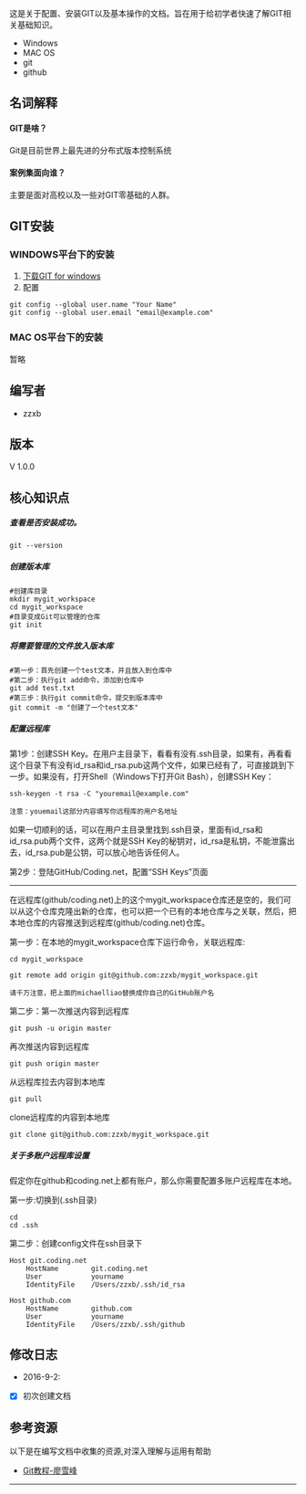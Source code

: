这是关于配置、安装GIT以及基本操作的文档。旨在用于给初学者快速了解GIT相关基础知识。<br/>

- Windows
- MAC OS
- git
- github

## 名词解释

#### GIT是啥？

Git是目前世界上最先进的分布式版本控制系统<br/>

#### 案例集面向谁？

主要是面对高校以及一些对GIT零基础的人群。<br/>

## GIT安装
### WINDOWS平台下的安装

1. [下载GIT for windows](https://github.com/git-for-windows/git/releases/tag/v2.9.3.windows.2)
2. 配置<br/>

```
git config --global user.name "Your Name"
git config --global user.email "email@example.com"
```

### MAC OS平台下的安装

暂略<br/>


## 编写者

- zzxb


## 版本

V 1.0.0

## 核心知识点

##### 查看是否安装成功。

```
git --version
```

##### 创建版本库

```
#创建库目录
mkdir mygit_workspace
cd mygit_workspace
#目录变成Git可以管理的仓库
git init
```

##### 将需要管理的文件放入版本库

```
#第一步：首先创建一个test文本，并且放入到仓库中
#第二步：执行git add命令，添加到仓库中
git add test.txt
#第三步：执行git commit命令，提交到版本库中
git commit -m "创建了一个test文本"
```

##### 配置远程库

第1步：创建SSH Key。在用户主目录下，看看有没有.ssh目录，如果有，再看看这个目录下有没有id_rsa和id_rsa.pub这两个文件，如果已经有了，可直接跳到下一步。如果没有，打开Shell（Windows下打开Git Bash），创建SSH Key：

```
ssh-keygen -t rsa -C "youremail@example.com"

注意：youemail这部分内容填写你远程库的用户名地址
```

如果一切顺利的话，可以在用户主目录里找到.ssh目录，里面有id_rsa和id_rsa.pub两个文件，这两个就是SSH Key的秘钥对，id_rsa是私钥，不能泄露出去，id_rsa.pub是公钥，可以放心地告诉任何人。

第2步：登陆GitHub/Coding.net，配置“SSH Keys”页面

----

在远程库(github/coding.net)上的这个mygit_workspace仓库还是空的，我们可以从这个仓库克隆出新的仓库，也可以把一个已有的本地仓库与之关联，然后，把本地仓库的内容推送到远程库(github/coding.net)仓库。

第一步：在本地的mygit_workspace仓库下运行命令，关联远程库:

```
cd mygit_workspace

git remote add origin git@github.com:zzxb/mygit_workspace.git

请千万注意，把上面的michaelliao替换成你自己的GitHub账户名
```
第二步：第一次推送内容到远程库

```
git push -u origin master
```

再次推送内容到远程库

```
git push origin master
```

从远程库拉去内容到本地库

```
git pull
```

clone远程库的内容到本地库

```
git clone git@github.com:zzxb/mygit_workspace.git
```

##### 关于多账户远程库设置

假定你在github和coding.net上都有账户，那么你需要配置多账户远程库在本地。

第一步:切换到(.ssh目录)

```
cd 
cd .ssh
```

第二步：创建config文件在ssh目录下

```
Host git.coding.net
    HostName        git.coding.net
    User            yourname
    IdentityFile    /Users/zzxb/.ssh/id_rsa

Host github.com
    HostName        github.com
    User            yourname
    IdentityFile    /Users/zzxb/.ssh/github
```



## 修改日志
- 2016-9-2:
- [x] 初次创建文档

## 参考资源
以下是在编写文档中收集的资源,对深入理解与运用有帮助

- [Git教程-廖雪峰](http://www.liaoxuefeng.com/wiki/0013739516305929606dd18361248578c67b8067c8c017b000)

------


